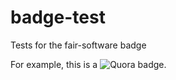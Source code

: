 # badge-test
Tests for the fair-software badge

For example, this is a ![Quora](https://badge.fury.io/py/quora.svg) badge.
